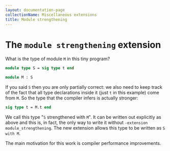 ```yaml
---
layout: documentation-page
collectionName: Miscellaneous extensions
title: Module strengthening
---
```


# The `module strengthening` extension

What is the type of module `M` in this tiny program?

```ocaml
module type S = sig type t end

module M : S
```

If you said `S` then you are only partially correct: we also need to keep track
of the fact that all type declarations inside it (just `t` in this example) come
from `M`. So the type that the compiler infers is actually stronger:

```ocaml
sig type t = M.t end
```

We call this type "`S` strengthened with `M`". It can be written out explicitly
as above and this is, in fact, the only way to write it without `-extension
module_strengthening`. The new extension allows this type to be written as `S
with M`.

The main motivation for this work is compiler performance improvements.
